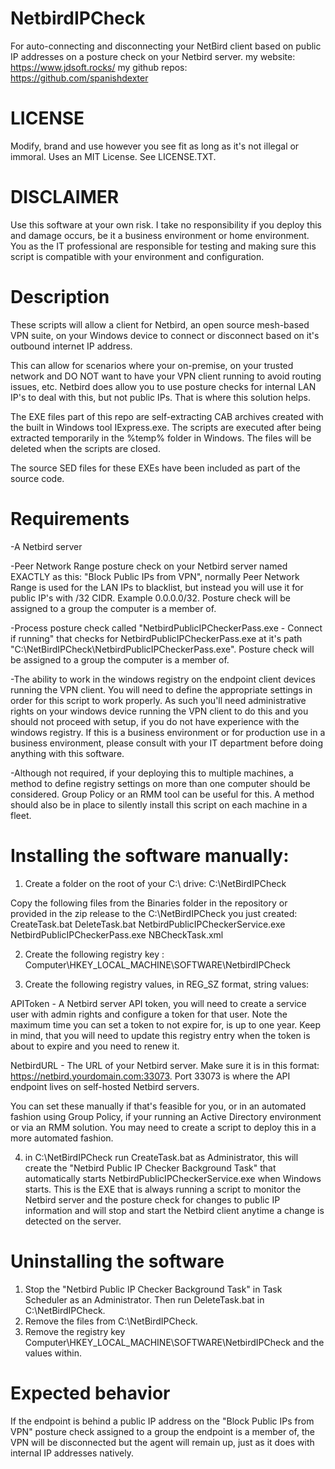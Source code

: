 # NetbirdIPCheck
For auto-connecting and disconnecting your NetBird client based on public IP addresses on a posture check on your Netbird server.
my website: https://www.jdsoft.rocks/
my github repos: https://github.com/spanishdexter

# LICENSE
Modify, brand and use however you see fit as long as it's not illegal or immoral. Uses an MIT License. See LICENSE.TXT.

# DISCLAIMER 

Use this software at your own risk. I take no responsibility if you deploy this and damage occurs, be it a business environment or home environment. You as the IT professional are responsible for testing and making sure this script is compatible with your environment and configuration.

# Description
These scripts will allow a client for Netbird, an open source mesh-based VPN suite, on your Windows device to connect or disconnect based on it's outbound internet IP address.

This can allow for scenarios where your on-premise, on your trusted network and DO NOT want to have your VPN client running to avoid routing issues, etc. Netbird does allow you to use posture checks for internal LAN IP's to deal with this, but not public IPs. That is where this solution helps.

The EXE files part of this repo are self-extracting CAB archives created with the built in Windows tool IExpress.exe. The scripts are executed after being extracted temporarily in the %temp% folder in Windows. The files will be deleted when the scripts are closed.

The source SED files for these EXEs have been included as part of the source code.


# Requirements

-A Netbird server

-Peer Network Range posture check on your Netbird server named EXACTLY as this: "Block Public IPs from VPN", normally Peer Network Range is used for the LAN IPs to blacklist, but instead you will use it for public IP's with /32 CIDR. Example 0.0.0.0/32. Posture check will be assigned to a group the computer is a member of.

-Process posture check called "NetbirdPublicIPCheckerPass.exe - Connect if running" that checks for NetbirdPublicIPCheckerPass.exe at it's path "C:\NetBirdIPCheck\NetbirdPublicIPCheckerPass.exe". Posture check will be assigned to a group the computer is a member of.

-The ability to work in the windows registry on the endpoint client devices running the VPN client. You will need to define the appropriate settings in order for this script to work properly. As such you'll need administrative rights on your windows device running the VPN client to do this and you should not proceed with setup, if you do not have experience with the windows registry. If this is a business environment or for production use in a business environment, please consult with your IT department before doing anything with this software.

-Although not required, if your deploying this to multiple machines, a method to define registry settings on more than one computer should be considered. Group Policy or an RMM tool can be useful for this. A method should also be in place to silently install this script on each machine in a fleet.

# Installing the software manually:

1. Create a folder on the root of your C:\ drive: C:\NetBirdIPCheck

Copy the following files from the Binaries folder in the repository or provided in the zip release to the C:\NetBirdIPCheck you just created:
CreateTask.bat
DeleteTask.bat
NetbirdPublicIPCheckerService.exe
NetbirdPublicIPCheckerPass.exe
NBCheckTask.xml

2. Create the following registry key : Computer\HKEY_LOCAL_MACHINE\SOFTWARE\NetbirdIPCheck

3. Create the following registry values, in REG_SZ format, string values:

APIToken - A Netbird server API token, you will need to create a service user with admin rights and configure a token for that user. Note the maximum time you can set a token to not expire for, is up to one year. Keep in mind, that you will need to update this registry entry when the token is about to expire and you need to renew it.

NetbirdURL - The URL of your Netbird server. Make sure it is in this format: https://netbird.yourdomain.com:33073. Port 33073 is where the API endpoint lives on self-hosted Netbird servers.

You can set these manually if that's feasible for you, or in an automated fashion using Group Policy, if your running an Active Directory environment or via an RMM solution. You may need to create a script to deploy this in a more automated fashion.

4. in C:\NetBirdIPCheck run CreateTask.bat as Administrator, this will create the "Netbird Public IP Checker Background Task" that automatically starts NetbirdPublicIPCheckerService.exe when Windows starts. This is the EXE that is always running a script to monitor the Netbird server and the posture check for changes to public IP information and will stop and start the Netbird client anytime a change is detected on the server.


# Uninstalling the software
1. Stop the "Netbird Public IP Checker Background Task" in Task Scheduler as an Administrator. Then run DeleteTask.bat in C:\NetBirdIPCheck.
2. Remove the files from C:\NetBirdIPCheck.
3. Remove the registry key Computer\HKEY_LOCAL_MACHINE\SOFTWARE\NetbirdIPCheck and the values within.

# Expected behavior
If the endpoint is behind a public IP address on the "Block Public IPs from VPN" posture check assigned to a group the endpoint is a member of, the VPN will be disconnected but the agent will remain up, just as it does with internal IP addresses natively.
